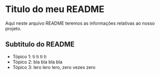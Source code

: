 # Titulo do meu README

Aqui neste arquivo README teremos as informações relativas ao nosso projeto.

## Subtitulo do README

- Tópico 1: ti ti ti ti
- Tópico 2: bla bla bla bla
- Tópico 3: lero lero lero, zero vezes zero